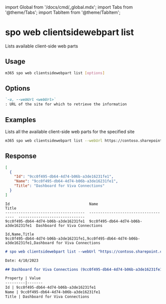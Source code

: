 <!-- DISCLAIMER: All secrets, passwords, and sensitive values in this document are examples only and not real credentials. -->
import Global from '/docs/cmd/_global.mdx';
import Tabs from '@theme/Tabs';
import TabItem from '@theme/TabItem';

# spo web clientsidewebpart list

Lists available client-side web parts

## Usage

```sh
m365 spo web clientsidewebpart list [options]
```

## Options

```md definition-list
`-u, --webUrl <webUrl>`
: URL of the site for which to retrieve the information
```

<Global />

## Examples

Lists all the available client-side web parts for the specified site

```sh
m365 spo web clientsidewebpart list --webUrl https://contoso.sharepoint.com
```

## Response

<Tabs>
  <TabItem value="JSON">

  ```json
  [ 
    {
      "Id": "9cc0f495-db64-4d74-b06b-a3de16231fe1",
      "Name": "9cc0f495-db64-4d74-b06b-a3de16231fe1",
      "Title": "Dashboard for Viva Connections"
    }
  ]
  ```

  </TabItem>
  <TabItem value="Text">

  ```text
  Id                                    Name                                  Title
  ------------------------------------  ------------------------------------  ------------------------------
  9cc0f495-db64-4d74-b06b-a3de16231fe1  9cc0f495-db64-4d74-b06b-a3de16231fe1  Dashboard for Viva Connections
  ```

  </TabItem>
  <TabItem value="CSV">

  ```csv
  Id,Name,Title
  9cc0f495-db64-4d74-b06b-a3de16231fe1,9cc0f495-db64-4d74-b06b-a3de16231fe1,Dashboard for Viva Connections
  ```

  </TabItem>
  <TabItem value="Markdown">

  ```md
  # spo web clientsidewebpart list --webUrl "https://contoso.sharepoint.com"

  Date: 4/10/2023

  ## Dashboard for Viva Connections (9cc0f495-db64-4d74-b06b-a3de16231fe1)

  Property | Value
  ---------|-------
  Id | 9cc0f495-db64-4d74-b06b-a3de16231fe1
  Name | 9cc0f495-db64-4d74-b06b-a3de16231fe1
  Title | Dashboard for Viva Connections        
  ```

  </TabItem>
</Tabs>
